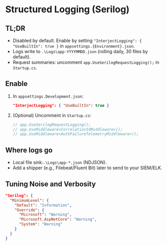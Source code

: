 # Structured Logging (Serilog)

## TL;DR
- Disabled by default. Enable by setting `"InterjectLogging": { "UseBuiltIn": true }` in `appsettings.{Environment}.json`.
- Logs write to `.\Logs\app-YYYYMMDD.json` (rolling daily, 30 files by default).
- Request summaries: uncomment `app.UseSerilogRequestLogging();` in `Startup.cs`.

## Enable
1. In `appsettings.Development.json`:
   ```json
   "InterjectLogging": { "UseBuiltIn": true }
2. (Optional) Uncomment in `Startup.cs`:
    ```csharp
    // app.UseSerilogRequestLogging();
    // app.UseMiddleware<CorrelationIdMiddleware>();
    // app.UseMiddleware<AuthFailureTelemetryMiddleware>();
    ```
## Where logs go
- Local file sink:`.\Logs\app-*.json` (NDJSON).
- Add a shipper (e.g., Filebeat/Fluent Bit) later to send to your SIEM/ELK.

## Tuning Noise and Verbosity
```json
"Serilog": {
  "MinimumLevel": {
    "Default": "Information",
    "Override": {
      "Microsoft": "Warning",
      "Microsoft.AspNetCore": "Warning",
      "System": "Warning"
    }
  }
}
```
